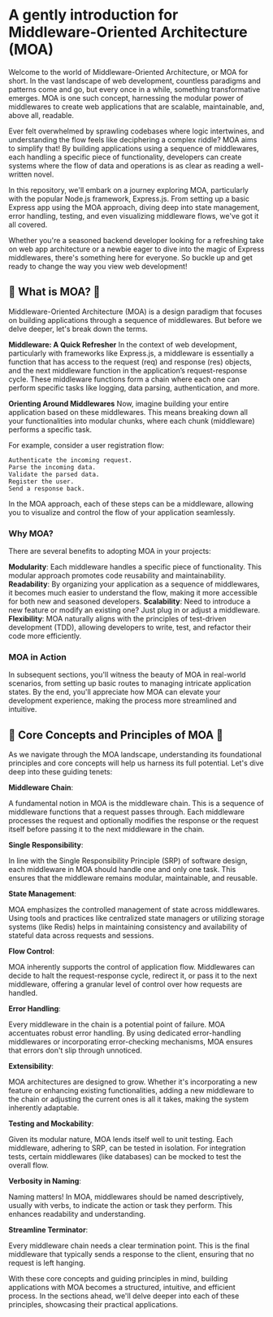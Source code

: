 # A gently introduction for Middleware-Oriented Architecture (MOA)

Welcome to the world of Middleware-Oriented Architecture, or MOA for short. In the vast landscape of web development, countless paradigms and patterns come and go, but every once in a while, something transformative emerges. MOA is one such concept, harnessing the modular power of middlewares to create web applications that are scalable, maintainable, and, above all, readable.

Ever felt overwhelmed by sprawling codebases where logic intertwines, and understanding the flow feels like deciphering a complex riddle? MOA aims to simplify that! By building applications using a sequence of middlewares, each handling a specific piece of functionality, developers can create systems where the flow of data and operations is as clear as reading a well-written novel.

In this repository, we'll embark on a journey exploring MOA, particularly with the popular Node.js framework, Express.js. From setting up a basic Express app using the MOA approach, diving deep into state management, error handling, testing, and even visualizing middleware flows, we've got it all covered.

Whether you're a seasoned backend developer looking for a refreshing take on web app architecture or a newbie eager to dive into the magic of Express middlewares, there's something here for everyone. So buckle up and get ready to change the way you view web development!

## 🌟 What is MOA? 🌟

Middleware-Oriented Architecture (MOA) is a design paradigm that focuses on building applications through a sequence of middlewares. But before we delve deeper, let's break down the terms.

**Middleware: A Quick Refresher**
In the context of web development, particularly with frameworks like Express.js, a middleware is essentially a function that has access to the request (req) and response (res) objects, and the next middleware function in the application’s request-response cycle. These middleware functions form a chain where each one can perform specific tasks like logging, data parsing, authentication, and more.

**Orienting Around Middlewares**
Now, imagine building your entire application based on these middlewares. This means breaking down all your functionalities into modular chunks, where each chunk (middleware) performs a specific task.

For example, consider a user registration flow:

```
Authenticate the incoming request.
Parse the incoming data.
Validate the parsed data.
Register the user.
Send a response back.
```

In the MOA approach, each of these steps can be a middleware, allowing you to visualize and control the flow of your application seamlessly.

### Why MOA?

There are several benefits to adopting MOA in your projects:

**Modularity**: Each middleware handles a specific piece of functionality. This modular approach promotes code reusability and maintainability.
**Readability**: By organizing your application as a sequence of middlewares, it becomes much easier to understand the flow, making it more accessible for both new and seasoned developers.
**Scalability**: Need to introduce a new feature or modify an existing one? Just plug in or adjust a middleware.
**Flexibility**: MOA naturally aligns with the principles of test-driven development (TDD), allowing developers to write, test, and refactor their code more efficiently.

### MOA in Action

In subsequent sections, you'll witness the beauty of MOA in real-world scenarios, from setting up basic routes to managing intricate application states. By the end, you'll appreciate how MOA can elevate your development experience, making the process more streamlined and intuitive.

## 🧠 Core Concepts and Principles of MOA 🧠

As we navigate through the MOA landscape, understanding its foundational principles and core concepts will help us harness its full potential. Let's dive deep into these guiding tenets:

**Middleware Chain**:

A fundamental notion in MOA is the middleware chain. This is a sequence of middleware functions that a request passes through. Each middleware processes the request and optionally modifies the response or the request itself before passing it to the next middleware in the chain.

**Single Responsibility**:

In line with the Single Responsibility Principle (SRP) of software design, each middleware in MOA should handle one and only one task. This ensures that the middleware remains modular, maintainable, and reusable.

**State Management**:

MOA emphasizes the controlled management of state across middlewares. Using tools and practices like centralized state managers or utilizing storage systems (like Redis) helps in maintaining consistency and availability of stateful data across requests and sessions.

**Flow Control**:

MOA inherently supports the control of application flow. Middlewares can decide to halt the request-response cycle, redirect it, or pass it to the next middleware, offering a granular level of control over how requests are handled.

**Error Handling**:

Every middleware in the chain is a potential point of failure. MOA accentuates robust error handling. By using dedicated error-handling middlewares or incorporating error-checking mechanisms, MOA ensures that errors don't slip through unnoticed.

**Extensibility**:

MOA architectures are designed to grow. Whether it's incorporating a new feature or enhancing existing functionalities, adding a new middleware to the chain or adjusting the current ones is all it takes, making the system inherently adaptable.

**Testing and Mockability**:

Given its modular nature, MOA lends itself well to unit testing. Each middleware, adhering to SRP, can be tested in isolation. For integration tests, certain middlewares (like databases) can be mocked to test the overall flow.

**Verbosity in Naming**:

Naming matters! In MOA, middlewares should be named descriptively, usually with verbs, to indicate the action or task they perform. This enhances readability and understanding.

**Streamline Terminator**:

Every middleware chain needs a clear termination point. This is the final middleware that typically sends a response to the client, ensuring that no request is left hanging.

With these core concepts and guiding principles in mind, building applications with MOA becomes a structured, intuitive, and efficient process. In the sections ahead, we'll delve deeper into each of these principles, showcasing their practical applications.